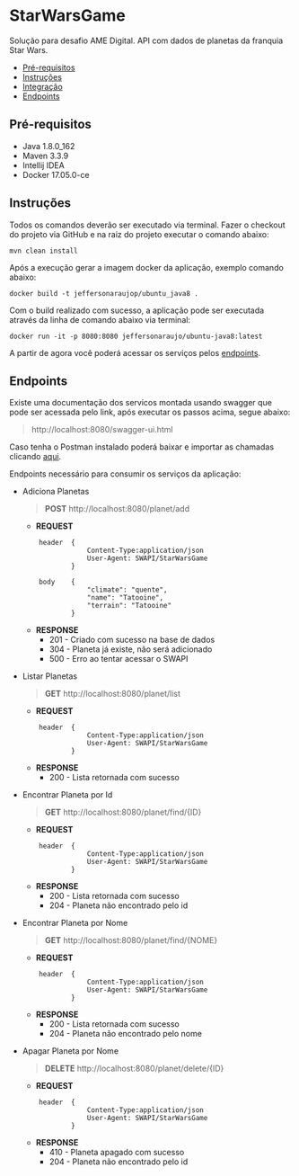 # StarWarsGame
Solução para desafio AME Digital. API com dados de planetas da franquia Star Wars.

- [Pré-requisitos](#pré-requisitos)
- [Instruções](#instruções)
- [Integração](#integração)
- [Endpoints](#endpoints)


## Pré-requisitos
- Java 1.8.0_162
- Maven 3.3.9
- Intellij IDEA
- Docker 17.05.0-ce

## Instruções

Todos os comandos deverão ser executado via terminal.
Fazer o checkout do projeto via GitHub e na raiz do projeto executar o comando abaixo:

``` mvn clean install ```

Após a execução gerar a imagem docker da aplicação, exemplo comando abaixo:
 
``` docker build -t jeffersonaraujop/ubuntu_java8 . ```

Com o build realizado com sucesso, a aplicação pode ser executada através da linha de comando abaixo via terminal:

``` docker run -it -p 8080:8080 jeffersonaraujo/ubuntu-java8:latest ```

A partir de agora você poderá acessar os serviços pelos [endpoints](#endpoints).

## Endpoints
Existe uma documentação dos servicos montada usando swagger que pode ser acessada pelo link, após executar os passos acima, segue abaixo:
> http://localhost:8080/swagger-ui.html

Caso tenha o Postman instalado poderá baixar e importar as chamadas clicando [aqui](https://github.com/AraujoJefferson/AMEDigital/blob/master/AME_Digital.postman_collection.json).

Endpoints necessário para consumir os serviços da aplicação:
- Adiciona Planetas
	> **POST** http://localhost:8080/planet/add
    
    - **REQUEST**
    ```	
        header  {
                    Content-Type:application/json
		            User-Agent: SWAPI/StarWarsGame
                }
    ```
    ```
        body    {
                    "climate": "quente",
                    "name": "Tatooine",
                    "terrain": "Tatooine"
                }
    
    ```
    - **RESPONSE**
         - 201 - Criado com sucesso na base de dados
         - 304 - Planeta já existe, não será adicionado 
         - 500 - Erro ao tentar acessar o SWAPI
    
- Listar Planetas
	> **GET** http://localhost:8080/planet/list

    - **REQUEST**
    ```	
        header  {
                    Content-Type:application/json
		            User-Agent: SWAPI/StarWarsGame
                }
    ```
    - **RESPONSE**
        - 200 - Lista retornada com sucesso
             
- Encontrar Planeta por Id
    > **GET** http://localhost:8080/planet/find/{ID}
    
    - **REQUEST** 
    ```	
        header  {
                    Content-Type:application/json
		            User-Agent: SWAPI/StarWarsGame
                }
    ```
    - **RESPONSE**
        - 200 - Lista retornada com sucesso
        - 204 - Planeta não encontrado pelo id
    
- Encontrar Planeta por Nome
    > **GET** http://localhost:8080/planet/find/{NOME}
    
    - **REQUEST** 
    ```	
        header  {
                    Content-Type:application/json
		            User-Agent: SWAPI/StarWarsGame
                }
    ```
    - **RESPONSE**
        - 200 - Lista retornada com sucesso
        - 204 - Planeta não encontrado pelo nome
    
- Apagar Planeta por Nome
    > **DELETE** http://localhost:8080/planet/delete/{ID}
    
    - **REQUEST** 
    ```	
        header  {
                    Content-Type:application/json
		            User-Agent: SWAPI/StarWarsGame
                }
    ```
    - **RESPONSE**
        - 410 - Planeta apagado com sucesso
        - 204 - Planeta não encontrado pelo id
